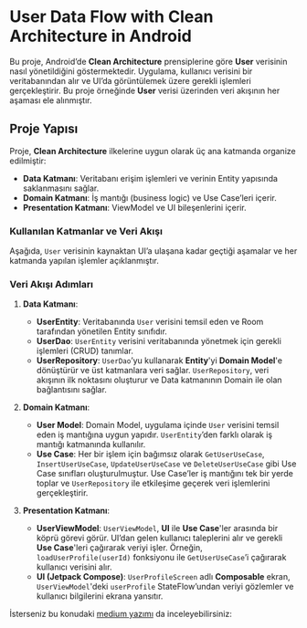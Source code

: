 # User Data Flow with Clean Architecture in Android

Bu proje, Android’de **Clean Architecture** prensiplerine göre **User** verisinin nasıl yönetildiğini göstermektedir. Uygulama, kullanıcı verisini bir veritabanından alır ve UI’da görüntülemek üzere gerekli işlemleri gerçekleştirir. Bu proje örneğinde **User** verisi üzerinden veri akışının her aşaması ele alınmıştır.

## Proje Yapısı

Proje, **Clean Architecture** ilkelerine uygun olarak üç ana katmanda organize edilmiştir:

- **Data Katmanı**: Veritabanı erişim işlemleri ve verinin Entity yapısında saklanmasını sağlar.
- **Domain Katmanı**: İş mantığı (business logic) ve Use Case’leri içerir.
- **Presentation Katmanı**: ViewModel ve UI bileşenlerini içerir.

### Kullanılan Katmanlar ve Veri Akışı

Aşağıda, `User` verisinin kaynaktan UI’a ulaşana kadar geçtiği aşamalar ve her katmanda yapılan işlemler açıklanmıştır.

### Veri Akışı Adımları

1. **Data Katmanı**:
   - **UserEntity**: Veritabanında `User` verisini temsil eden ve Room tarafından yönetilen Entity sınıfıdır.
   - **UserDao**: `UserEntity` verisini veritabanında yönetmek için gerekli işlemleri (CRUD) tanımlar.
   - **UserRepository**: `UserDao`’yu kullanarak **Entity**'yi **Domain Model**'e dönüştürür ve üst katmanlara veri sağlar. `UserRepository`, veri akışının ilk noktasını oluşturur ve Data katmanının Domain ile olan bağlantısını sağlar.

2. **Domain Katmanı**:
   - **User Model**: Domain Model, uygulama içinde `User` verisini temsil eden iş mantığına uygun yapıdır. `UserEntity`’den farklı olarak iş mantığı katmanında kullanılır.
   - **Use Case**: Her bir işlem için bağımsız olarak `GetUserUseCase`, `InsertUserUseCase`, `UpdateUserUseCase` ve `DeleteUserUseCase` gibi Use Case sınıfları oluşturulmuştur. Use Case’ler iş mantığını tek bir yerde toplar ve `UserRepository` ile etkileşime geçerek veri işlemlerini gerçekleştirir.

3. **Presentation Katmanı**:
   - **UserViewModel**: `UserViewModel`, **UI** ile **Use Case**'ler arasında bir köprü görevi görür. UI’dan gelen kullanıcı taleplerini alır ve gerekli **Use Case**'leri çağırarak veriyi işler. Örneğin, `loadUserProfile(userId)` fonksiyonu ile `GetUserUseCase`’i çağırarak kullanıcı verisini alır.
   - **UI (Jetpack Compose)**: `UserProfileScreen` adlı **Composable** ekran, `UserViewModel`'deki `userProfile` StateFlow’undan veriyi gözlemler ve kullanıcı bilgilerini ekrana yansıtır.

İsterseniz bu konudaki [medium yazımı](https://medium.com/@hsdfiratuniversity/modern-android-geliştirmede-clean-architectureın-önemi-5823923f4e69) da inceleyebilirsiniz:


